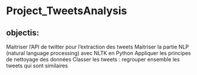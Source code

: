 # Project_TweetsAnalysis

## objectis:
Maitriser l’API de twitter pour l’extraction des tweets
Maitriser la partie NLP (natural language processing) avec NLTK en Python
 Appliquer les principes de nettoyage des données
 Classer les tweets : regrouper ensemble les tweets qui sont similaires
 
